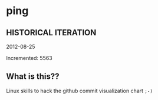 # ping

## HISTORICAL ITERATION
2012-08-25

Incremented: 5563

## What is this?? 
Linux skills to hack the github commit visualization chart `;-)`
